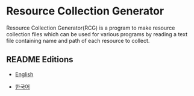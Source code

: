 # Resource Collection Generator

Resource Collection Generator(RCG) is a program to make resource collection files which can be used for various programs by reading a text file containing name and path of each resource to collect.



## README Editions

- [English](README.eng.md)

- [한국어](README.kor.md)

